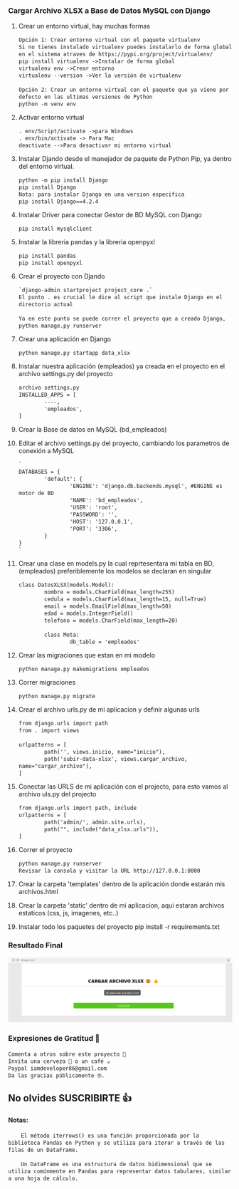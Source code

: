 ### Cargar Archivo XLSX a Base de Datos MySQL con Django

1.  Crear un entorno virtual, hay muchas formas

        Opción 1: Crear entorno virtual con el paquete virtualenv
        Si no tienes instalado virtualenv puedes instalarlo de forma global en el sistema atraves de https://pypi.org/project/virtualenv/
        pip install virtualenv ->Instalar de forma global
        virtualenv env ->Crear entorno
        virtualenv --version ->Ver la versión de virtualenv

        Opción 2: Crear un entorno virtual con el paquete que ya viene por defecto en las ultimas versiones de Python
        python -m venv env

2.  Activar entorno virtual

        . env/Script/activate ->para Windows
        . env/bin/activate -> Para Mac
        deactivate -->Para desactivar mi entorno virtual

3.  Instalar Djando desde el manejador de paquete de Python Pip, ya dentro del entorno virtual.

        python -m pip install Django
        pip install Django
        Nota: para instalar Django en una version especifica
        pip install Django==4.2.4

4.  Instalar Driver para conectar Gestor de BD MySQL con Django

        pip install mysqlclient

5.  Instalar la libreria pandas y la libreria openpyxl

        pip install pandas
        pip install openpyxl

6.  Crear el proyecto con Djando

        `django-admin startproject project_core .`
        El punto . es crucial le dice al script que instale Django en el directorio actual

        Ya en este punto se puede correr el proyecto que a creado Django,
        python manage.py runserver

7.  Crear una aplicación en Django

        python manage.py startapp data_xlsx

8.  Instalar nuestra aplicación (empleados) ya creada en el proyecto en el archivo settings.py del proyecto

        archivo settings.py
        INSTALLED_APPS = [
                ----,
                'empleados',
        ]

9.  Crear la Base de datos en MySQL (bd_empleados)
10. Editar el archivo settings.py del proyecto, cambiando los parametros de conexión a MySQL

        `
        DATABASES = {
                'default': {
                        'ENGINE': 'django.db.backends.mysql', #ENGINE es motor de BD
                        'NAME': 'bd_empleados',
                        'USER': 'root',
                        'PASSWORD': '',
                        'HOST': '127.0.0.1',
                        'PORT': '3306',
                }
        }
        `

11. Crear una clase en models.py la cual reprtesentara mi tabla en BD,(empleados) preferiblemente los modelos
    se declaran en singular

        class DatosXLSX(models.Model):
                nombre = models.CharField(max_length=255)
                cedula = models.CharField(max_length=15, null=True)
                email = models.EmailField(max_length=50)
                edad = models.IntegerField()
                telefono = models.CharField(max_length=20)

                class Meta:
                        db_table = 'empleados'

12. Crear las migraciones que estan en mi modelo

        python manage.py makemigrations empleados

13. Correr migraciones

        python manage.py migrate

14. Crear el archivo urls.py de mi aplicacion y definir algunas urls

        from django.urls import path
        from . import views

        urlpatterns = [
                path('', views.inicio, name="inicio"),
                path('subir-data-xlsx', views.cargar_archivo, name="cargar_archivo"),
        ]

15. Conectar las URLS de mi aplicación con el projecto, para esto vamos al archivo uls.py del projecto

        from django.urls import path, include
        urlpatterns = [
                path('admin/', admin.site.urls),
                path("", include("data_xlsx.urls")),
        ]

16. Correr el proyecto

        python manage.py runserver
        Revisar la consola y visitar la URL http://127.0.0.1:8000

17. Crear la carpeta 'templates' dentro de la aplicación donde estarán mis archivos.html

18. Crear la carpeta 'static' dentro de mi aplicacion, aqui estaran archivos
    estaticos (css, js, imagenes, etc..)

19. Instalar todo los paquetes del proyecto
    pip install -r requirements.txt

### Resultado Final

![](https://raw.githubusercontent.com/urian121/imagenes-proyectos-github/master/Cargar%20Archivo%20XLSX%20-%20urian%20viera.png)

### Expresiones de Gratitud 🎁

    Comenta a otros sobre este proyecto 📢
    Invita una cerveza 🍺 o un café ☕
    Paypal iamdeveloper86@gmail.com
    Da las gracias públicamente 🤓.

## No olvides SUSCRIBIRTE 👍

#### Notas:

        El método iterrows() es una función proporcionada por la biblioteca Pandas en Python y se utiliza para iterar a través de las filas de un DataFrame.

        Un DataFrame es una estructura de datos bidimensional que se utiliza comúnmente en Pandas para representar datos tabulares, similar a una hoja de cálculo.
